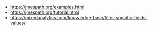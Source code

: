 - https://jmespath.org/examples.html
- https://jmespath.org/tutorial.html
- https://mixedanalytics.com/knowledge-base/filter-specific-fields-values/

